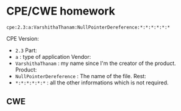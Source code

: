 
# CPE/CWE homework

`` cpe:2.3:a:VarshithaThanam:NullPointerDereference:*:*:*:*:*:* ``

CPE Version:
  - ``2.3``
Part:
  - ``a`` : type of application
Vendor:
  - ``VarshithaThanam`` : my name since I'm the creator of the product.
Product:
  - ``NullPointerDereference`` : The name of the file.
Rest:
  - ``*:*:*:*:*:*`` : all the other informations which is not required.

## CWE


